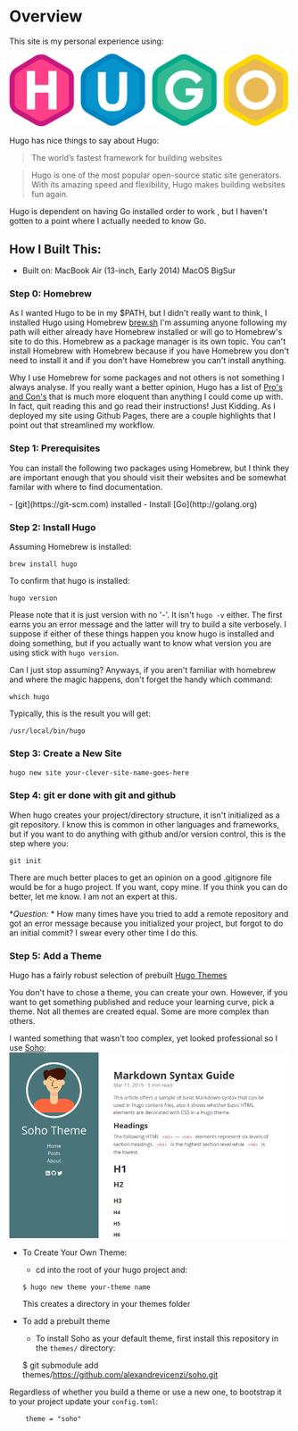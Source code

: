 # Overview

This site is my personal experience using: 

[<img src="https://github.com/jcaughlin/jcaughlin.github.io/blob/master/static/images/hugo-logo-wide.svg" alt="Hugo" width=500>](https://gohugo.io)

<p>Hugo has nice things to say about Hugo:</p>

> The world’s fastest framework for building websites

> Hugo is one of the most popular open-source static site generators. With its amazing speed and flexibility, Hugo makes building websites fun again.

<p>Hugo is dependent on having Go installed order to work , but I haven't gotten to a point where I actually needed to know Go.

## How I Built This:
- Built on: MacBook Air (13-inch, Early 2014) MacOS BigSur
### Step 0: Homebrew
As I wanted Hugo to be in my $PATH, but I didn't really want to think, I installed Hugo using Homebrew [brew.sh]( https://brew.sh) I'm assuming anyone following my path will either already have Homebrew installed or will go to Homebrew's site to do this. Homebrew as a package manager is its own topic. You can't install Homebrew with Homebrew because if you have Homebrew you don't need to install it and if you don't have Homebrew you can't install anything.

Why I use Homebrew for some packages and not others is not something I always analyse. If you really want a better opinion, Hugo has a list of [Pro's and Con's](https://gohugo.io/getting-started/installing/) that is much more eloquent than anything I could come up with. In fact, quit reading this and go read their instructions! Just Kidding. As I deployed my site using Github Pages, there are a couple highlights that I point out that streamlined my workflow.

### Step 1: Prerequisites
<P>You can install the following two packages using Homebrew, but I think they are important enough that you should visit their websites and be somewhat familar with where to find documentation.</p>
-  [git](https://git-scm.com) installed
-  Install [Go](http://golang.org)

### Step 2: Install Hugo
Assuming Homebrew is installed:
```
brew install hugo
```
To confirm that hugo is installed:
```
hugo version
```
Please note that it is just version with no '-'. It isn't `hugo -v` either. The first earns you an error message and the latter will try to build a site verbosely. I suppose if either of these things happen you know hugo is installed and doing something, but if you actually want to know what version you are using stick with `hugo version`.

Can I just stop assuming? Anyways, if you aren't familiar with homebrew and where the magic happens, don't forget the handy which command:
```
which hugo
```
Typically, this is the result you will get:
```
/usr/local/bin/hugo
```

### Step 3: Create a New Site
```
hugo new site your-clever-site-name-goes-here
```

### Step 4: git er done with git and github
When hugo creates your project/directory structure, it isn't initialized as a git repository. I know this is common in other languages and frameworks, but if you want to do anything with github and/or version control, this is the step where you:
```
git init
```
There are much better places to get an opinion on a good .gitignore file would be for a hugo project. If you want, copy mine. If you think you can do better, let me know. I am not an expert at this.

**Question:* * How many times have you tried to add a remote repository and got an error message because you initialized your project, but forgot to do an initial commit? I swear every other time I do this.

### Step 5: Add a Theme
Hugo has a fairly robust selection of prebuilt [Hugo Themes](https://themes.gohugo.io)

You don't have to chose a theme, you can create your own. However, if you want to get something published and reduce your learning curve, pick a theme. Not all themes are created equal. Some are more complex than others. 

I wanted something that wasn't too complex, yet looked professional so I use [Soho](https://themes.gohugo.io/soho/):
 [<img src="https://github.com/jcaughlin/jcaughlin.github.io/blob/master/static/images/soho_example.png" alt="soho" width=500>](https://themes.gohugo.io/soho/)


* To Create Your Own Theme:

    - cd into the root of your hugo project and:
    ```
    $ hugo new theme your-theme name
    ```
    This creates a directory in your themes folder
* To add a prebuilt theme
    - To install Soho as your default theme, first install this repository in the `themes/` directory:

    $ git submodule add themes/https://github.com/alexandrevicenzi/soho.git

Regardless of whether you build a theme or use a new one, to bootstrap it to your project update your `config.toml`:
```
    theme = "soho"
```

